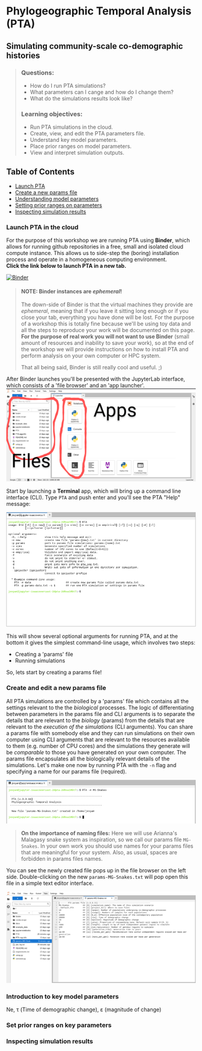 # Phylogeographic Temporal Analysis (PTA)
## Simulating community-scale co-demographic histories

> ### **Questions:**
>
> - How do I run PTA simulations?
> - What parameters can I cange and how do I change them?
> - What do the simulations results look like?
> 
> ### **Learning objectives:**
>
> - Run PTA simulations in the cloud.
> - Create, view, and edit the PTA parameters file.
> - Understand key model parameters.
> - Place prior ranges on model parameters.
> - View and interpret simulation outputs.

## Table of Contents
* [Launch PTA](<#launch-pta-in-the-cloud>)
* [Create a new params file](<#create-and-edit-a-new-params-file>)
* [Understanding model parameters](<#introduction-to-key-model-parameters>)
* [Setting prior ranges on parameters](<#set-prior-ranges-on-key-parameters>)
* [Inspecting simulation results](<#inspecting-simulation-results>)

### Launch PTA in the cloud
For the purpose of this workshop we are running PTA using **Binder**,
which allows for running github repositories in a free, small
and isolated cloud compute instance. This allows us to side-step the (boring)
installation process and operate in a homogeneous computing environment.  
**Click the link below to launch PTA in a new tab.**

[![Binder](https://mybinder.org/badge_logo.svg)](https://mybinder.org/v2/gh/isaacovercast/PTA/master)

> #### **NOTE:** Binder instances are *ephemeral*!
> The down-side of Binder is that the virtual machines they provide are
> _ephemeral_, meaning that if you leave it sitting long enough or if you
> close your tab, everything you have done will be lost. For the purpose of
> a workshop this is totally fine because we'll be using toy data and all
> the steps to reproduce your work will be documented on this page. **For the
> purpose of real work you will not want to use Binder** (small amount of
> resources and inability to save your work), so at the end of the workshop
> we will provide instructions on how to install PTA and perform analysis
> on your own computer or HPC system.
>
> That all being said, Binder is still really cool and useful. ;)

After Binder launches you'll be presented with the JupyterLab interface,
which consists of a 'file browser' and an 'app launcher'.
![JupyterLab Overview](img/JupyterLab-Overview.png)

Start by launching a **Terminal** app, which will bring up a command line
interface (CLI). Type `PTA` and push enter and you'll see the PTA "Help" message:

![PTA Help](img/PTA-Help.png)

This will show several optional arguments for running PTA, and at the bottom
it gives the simplest command-line usage, which involves two steps:
* Creating a 'params' file
* Running simulations

So, lets start by creating a params file!

### Create and edit a new params file

All PTA simulations are controlled by a 'params' file which contains all the
settings relevant to the the _biological_ processes. The logic of differentiating
between parameters in the params file and CLI arguments is to separate the details
that are relevant to the _biology_ (params) from the details that are relevant
to the _execution of the simulations_ (CLI arguments). You can share a params file
with somebody else and they can run simulations on their own computer using
CLI arguments that are relevant to the resources available to them (e.g. number of
CPU cores) and the simulations they generate will be _comparable_ to those you
have generated on your own computer. The params file encapsulates all the
biologically relevant details of the simulations. Let's make one now by running PTA
with the `-n` flag and specifying a name for our params file (required).

![PTA Create New Params File](img/PTA-NewParamsFile.png)

> **On the importance of naming files:** Here we will use Arianna's Malagasy
> snake system as inspiration, so we call our params file `MG-Snakes`. In your
> own work you should use names for your params files that are meaningful for
> your system. Also, as usual, spaces are forbidden in params files names.

You can see the newly created file pops up in the file browser on the left side.
Double-clicking on the new `params-MG-Snakes.txt` will pop open this file in a
simple text editor interface.

![PTA Edit Params File](img/PTA-EditingParamsFile.png)

### Introduction to key model parameters

 Ne, τ (Time of demographic change), ε (magnitude of change)

### Set prior ranges on key parameters


### Inspecting simulation results



